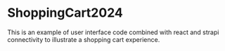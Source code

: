 # ShoppingCart2024
This is an example of user interface code combined with react and strapi connectivity to illustrate a shopping cart experience.
